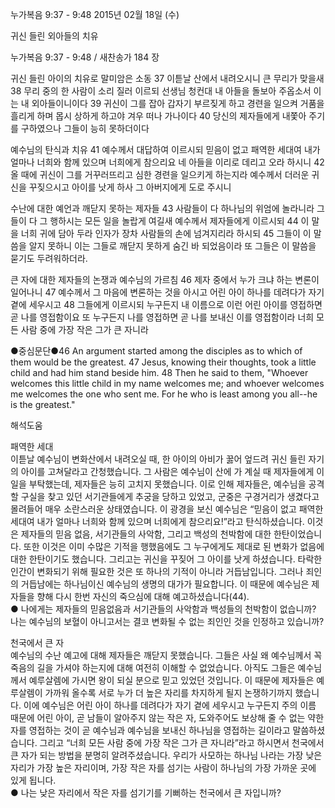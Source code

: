 누가복음 9:37 - 9:48 
2015년 02월 18일 (수)

귀신 들린 외아들의 치유



누가복음 9:37 - 9:48 / 새찬송가 184 장


귀신 들린 아이의 치유로 말미암은 소동 
37 이튿날 산에서 내려오시니 큰 무리가 맞을새 38 무리 중의 한 사람이 소리 질러 이르되 선생님 청컨대 내 아들을 돌보아 주옵소서 이는 내 외아들이니이다 39 귀신이 그를 잡아 갑자기 부르짖게 하고 경련을 일으켜 거품을 흘리게 하며 몹시 상하게 하고야 겨우 떠나 가나이다 40 당신의 제자들에게 내쫓아 주기를 구하였으나 그들이 능히 못하더이다 

예수님의 탄식과 치유
41 예수께서 대답하여 이르시되 믿음이 없고 패역한 세대여 내가 얼마나 너희와 함께 있으며 너희에게 참으리요 네 아들을 이리로 데리고 오라 하시니 42 올 때에 귀신이 그를 거꾸러뜨리고 심한 경련을 일으키게 하는지라 예수께서 더러운 귀신을 꾸짖으시고 아이를 낫게 하사 그 아버지에게 도로 주시니 

수난에 대한 예언과 깨닫지 못하는 제자들 
43 사람들이 다 하나님의 위엄에 놀라니라 그들이 다 그 행하시는 모든 일을 놀랍게 여길새 예수께서 제자들에게 이르시되 44 이 말을 너희 귀에 담아 두라 인자가 장차 사람들의 손에 넘겨지리라 하시되 45 그들이 이 말씀을 알지 못하니 이는 그들로 깨닫지 못하게 숨긴 바 되었음이라 또 그들은 이 말씀을 묻기도 두려워하더라.

큰 자에 대한 제자들의 논쟁과 예수님의 가르침 
46 제자 중에서 누가 크냐 하는 변론이 일어나니 47 예수께서 그 마음에 변론하는 것을 아시고 어린 아이 하나를 데려다가 자기 곁에 세우시고 48 그들에게 이르시되 누구든지 내 이름으로 이런 어린 아이를 영접하면 곧 나를 영접함이요 또 누구든지 나를 영접하면 곧 나를 보내신 이를 영접함이라 너희 모든 사람 중에 가장 작은 그가 큰 자니라 

●중심문단●46 An argument started among the disciples as to which of them would be the greatest. 47 Jesus, knowing their thoughts, took a little child and had him stand beside him. 48 Then he said to them, "Whoever welcomes this little child in my name welcomes me; and whoever welcomes me welcomes the one who sent me. For he who is least among you all--he is the greatest."

해석도움





패역한 세대  
이튿날 예수님이 변화산에서 내려오실 때, 한 아이의 아비가 꿇어 엎드려 귀신 들린 자기의 아이를 고쳐달라고 간청했습니다. 그 사람은 예수님이 산에 가 계실 때 제자들에게 이 일을 부탁했는데, 제자들은 능히 고치지 못했습니다. 이로 인해 제자들은, 예수님을 공격할 구실을 찾고 있던 서기관들에게 추궁을 당하고 있었고, 군중은 구경거리가 생겼다고 몰려들어 매우 소란스러운 상태였습니다. 이 광경을 보신 예수님은 “믿음이 없고 패역한 세대여 내가 얼마나 너희와 함께 있으며 너희에게 참으리요!”라고 탄식하셨습니다. 이것은 제자들의 믿음 없음, 서기관들의 사악함, 그리고 백성의 천박함에 대한 한탄이었습니다. 또한 이것은 이미 수많은 기적을 행했음에도 그 누구에게도 제대로 된 변화가 없음에 대한 한탄이기도 했습니다. 그리고는 귀신을 꾸짖어 그 아이를 낫게 하셨습니다. 타락한 인간이 변화되기 위해 필요한 것은 또 하나의 기적이 아니라 거듭남입니다. 그러나 죄인의 거듭남에는 하나님이신 예수님의 생명의 대가가 필요합니다. 이 때문에 예수님은 제자들을 향해 다시 한번 자신의 죽으심에 대해 예고하셨습니다(44).       
● 나에게는 제자들의 믿음없음과 서기관들의 사악함과 백성들의 천박함이 없습니까? 나는 예수님의 보혈이 아니고서는 결코 변화될 수 없는 죄인인 것을 인정하고 있습니까?   

천국에서 큰 자  
예수님의 수난 예고에 대해 제자들은 깨닫지 못했습니다. 그들은 사실 왜 예수님께서 꼭 죽음의 길을 가셔야 하는지에 대해 여전히 이해할 수 없었습니다. 아직도 그들은 예수님께서 예루살렘에 가시면 왕이 되실 분으로 믿고 있었던 것입니다. 이 때문에 제자들은 예루살렘이 가까워 올수록 서로 누가 더 높은 자리를 차지하게 될지 논쟁하기까지 했습니다. 이에 예수님은 어린 아이 하나를 데려다가 자기 곁에 세우시고 누구든지 주의 이름 때문에 어린 아이, 곧 남들이 알아주지 않는 작은 자, 도와주어도 보상해 줄 수 없는 약한 자를 영접하는 것이 곧 예수님과 예수님을 보내신 하나님을 영접하는 길이라고 말씀하셨습니다. 그리고 “너희 모든 사람 중에 가장 작은 그가 큰 자니라”라고 하시면서 천국에서 큰 자가 되는 방법을 분명히 알려주셨습니다. 우리가 사모하는 하나님 나라는 가장 낮은 자리가 가장 높은 자리이며, 가장 작은 자를 섬기는 사람이 하나님의 가장 가까운 곳에 있게 됩니다.    
● 나는 낮은 자리에서 작은 자를 섬기기를 기뻐하는 천국에서 큰 자입니까?